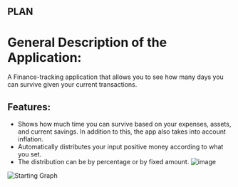## PLAN
# General Description of the Application:
A Finance-tracking application that allows you to see how many days you can survive given your current transactions.
## Features:
* Shows how much time you can survive based on your expenses, assets, and current savings. In addition to this, the app also takes into account inflation.
* Automatically distributes your input positive money according to what you set.
* The distribution can be by percentage or by fixed amount.
![image](https://user-images.githubusercontent.com/56058545/144736964-7696fcfc-76b8-4987-bfb9-be6c3d8ab0be.png)

![Starting Graph](https://user-images.githubusercontent.com/56058545/144736910-69576765-b3e8-432b-b2a3-3deaa948eb79.png)
